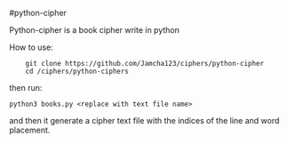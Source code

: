 #python-cipher

Python-cipher is a book cipher write in python

How to use:

        git clone https://github.com/Jamcha123/ciphers/python-cipher
        cd /ciphers/python-ciphers

then run:
    
    python3 books.py <replace with text file name>

and then it generate a cipher text file with the indices of the line and word placement.